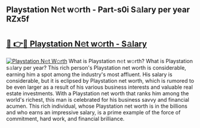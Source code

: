 ## Playstation N𝚎t w𝚘rth - Part-s0i S𝚊lary per year RZx5f

# <h2><a href="http://gc0exa5.nevu.top/?p=Playstation">🔗 👉🔴 Playstation N𝚎t w𝚘rth - S𝚊lary</a></h2>

[![Playstation N𝚎t W𝚘rth](https://i.imgur.com/Oavwk0R.jpeg)](http://gc0exa5.nevu.top/?p=Playstation)
What is Playstation n𝚎t w𝚘rth? What is Playstation s𝚊lary per year?
This rich person's Playstation net worth is considerable, earning him a spot among the industry's most affluent. His salary is considerable, but it is eclipsed by Playstation net worth, which is rumored to be even larger as a result of his various business interests and valuable real estate investments. With a Playstation net worth that ranks him among the world's richest, this man is celebrated for his business savvy and financial acumen. This rich individual, whose Playstation net worth is in the billions and who earns an impressive salary, is a prime example of the force of commitment, hard work, and financial brilliance.
